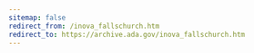```yaml
---
sitemap: false 
redirect_from: /inova_fallschurch.htm 
redirect_to: https://archive.ada.gov/inova_fallschurch.htm 
---
```

